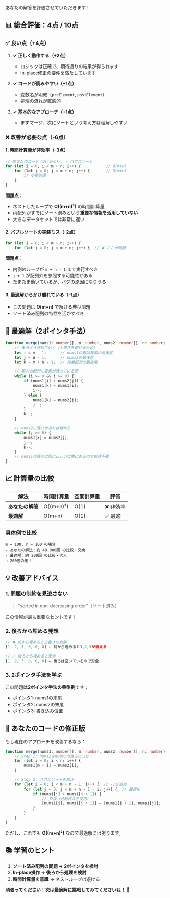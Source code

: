 あなたの解答を評価させていただきます！

## 📊 **総合評価：4点 / 10点**

### ✅ **良い点（+4点）**

1. **✓ 正しく動作する（+2点）**
   - ロジックは正確で、期待通りの結果が得られます
   - In-place修正の要件を満たしています

2. **✓ コードが読みやすい（+1点）**
   - 変数名が明確（`preElement`, `postElement`）
   - 処理の流れが直感的

3. **✓ 基本的なアプローチ（+1点）**
   - まずマージ、次にソートという考え方は理解しやすい

### ❌ **改善が必要な点（-6点）**

#### **1. 時間計算量が非効率（-3点）**
```typescript
// あなたのコード：O((m+n)²) - バブルソート
for (let i = 0; i < m + n; i++) {           // O(m+n)
    for (let j = 0; j < m + n; j++) {       // O(m+n)
        // 交換処理
    }
}
```

**問題点：**
- ネストしたループで **O((m+n)²)** の時間計算量
- 両配列がすでにソート済みという**重要な情報を活用していない**
- 大きなデータセットでは非常に遅い

#### **2. バブルソートの実装ミス（-2点）**
```typescript
for (let i = 0; i < m + n; i++) {
    for (let j = 0; j < m + n; j++) {  // ❌ ここが問題
```

**問題点：**
- 内側のループが `m + n - 1` まで実行すべき
- `j + 1` が配列外を参照する可能性がある
- たまたま動いているが、バグの原因になりうる

#### **3. 最適解からかけ離れている（-1点）**
- この問題は **O(m+n)** で解ける典型問題
- ソート済み配列の特性を活かすべき

## 🎯 **最適解（2ポインタ手法）**

```typescript
function merge(nums1: number[], m: number, nums2: number[], n: number): void {
    // 後ろから埋めていく（上書きを避けるため）
    let i = m - 1;      // nums1の有効要素の最後尾
    let j = n - 1;      // nums2の最後尾
    let k = m + n - 1;  // 結果配列の最後尾

    // 両方の配列に要素が残っている間
    while (i >= 0 && j >= 0) {
        if (nums1[i] > nums2[j]) {
            nums1[k] = nums1[i];
            i--;
        } else {
            nums1[k] = nums2[j];
            j--;
        }
        k--;
    }

    // nums2に残りがあれば埋める
    while (j >= 0) {
        nums1[k] = nums2[j];
        j--;
        k--;
    }
    // nums1の残りは既に正しい位置にあるので処理不要
}
```

## 📈 **計算量の比較**

| 解法 | 時間計算量 | 空間計算量 | 評価 |
|------|-----------|-----------|------|
| **あなたの解答** | O((m+n)²) | O(1) | ❌ 非効率 |
| **最適解** | O(m+n) | O(1) | ✅ 最適 |

### **具体例で比較**
```
m = 100, n = 100 の場合
- あなたの解法：約 40,000回 の比較・交換
- 最適解：約 200回 の比較・代入
→ 200倍の差！
```

## 💡 **改善アドバイス**

### **1. 問題の制約を見逃さない**
> "sorted in non-decreasing order"（ソート済み）

この情報が最も重要なヒントです！

### **2. 後ろから埋める発想**
```typescript
// ❌ 前から埋めると上書きの危険
[1, 2, 3, 0, 0, 0] ← 前から埋めると1,2,3が消える

// ✅ 後ろから埋めると安全
[1, 2, 3, 0, 0, 0] ← 後ろは空いているので安全
```

### **3. 2ポインタ手法を学ぶ**
この問題は**2ポインタ手法の典型例**です：
- ポインタ1: nums1の末尾
- ポインタ2: nums2の末尾
- ポインタ3: 書き込み位置

## 🔧 **あなたのコードの修正版**

もし現在のアプローチを改善するなら：

```typescript
function merge(nums1: number[], m: number, nums2: number[], n: number): void {
    // Step 1: nums2をnums1の後ろにコピー
    for (let i = 0; i < n; i++) {
        nums1[m + i] = nums2[i];
    }

    // Step 2: バブルソートを修正
    for (let i = 0; i < m + n - 1; i++) {  // -1を追加
        for (let j = 0; j < m + n - 1 - i; j++) {  // 最適化
            if (nums1[j] > nums1[j + 1]) {
                // 交換（分割代入を使用）
                [nums1[j], nums1[j + 1]] = [nums1[j + 1], nums1[j]];
            }
        }
    }
}
```

ただし、これでも **O((m+n)²)** なので最適解には劣ります。

## 📚 **学習のヒント**

1. **ソート済み配列の問題 → 2ポインタを検討**
2. **In-place操作 → 後ろから処理を検討**
3. **時間計算量を意識** → ネストループは避ける

**頑張ってください！次は最適解に挑戦してみてくださいね！** 🚀